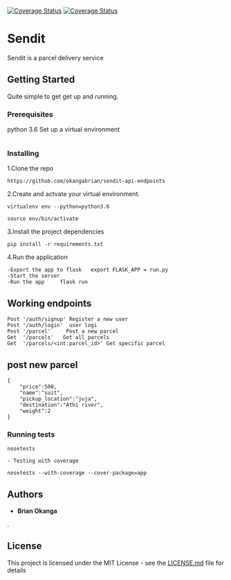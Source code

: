 [![Coverage Status](https://coveralls.io/repos/github/okangabrian/sendit-api-endpoints/badge.svg?branch=develop)](https://coveralls.io/github/okangabrian/sendit-api-endpoints?branch=develop)
[![Coverage Status](https://coveralls.io/repos/github/okangabrian/sendit-api-endpoints/badge.svg?branch=develop)](https://coveralls.io/github/okangabrian/sendit-api-endpoints?branch=develop)

# Sendit

Sendit is a parcel delivery service

## Getting Started

Quite simple to get get up and running.

### Prerequisites

python 3.6
Set up a virtual environment

```
```

### Installing

1.Clone the repo 

```
https://github.com/okangabrian/sendit-api-endpoints
```

2.Create and actvate your virtual environment.

```
virtualenv env --python=python3.6

source env/bin/activate
```
3.Install the project dependencies

```
pip install -r requirements.txt
```
4.Run the application

```
-Export the app to flask   export FLASK_APP = run.py
-Start the server 
-Run the app     flask run
```


##  Working endpoints

    Post '/auth/signup' Register a new user
    Post '/auth/login'  user logi
    Post '/parcel'     Post a new parcel
    Get  '/parcels'   Get all parcels
    Get  '/parcels/<int:parcel_id>' Get specific parcel
    

## post new parcel
```
{
	"price":500,
	"name":"suit",
	"pickup_location":"juja",
	"destination":"Athi river",
	"weight":2
}

```

### Running tests
```
nosetests

- Testing with coverage

nosetests --with-coverage --cover-package=app

```


## Authors

* **Brian Okanga** 

.

## License

This project is licensed under the MIT License - see the [LICENSE.md](LICENSE.md) file for details

